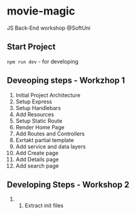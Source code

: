 # movie-magic
JS Back-End workshop @SoftUni

## Start Project
`npm run dev` - for developing

## Deveoping steps - Workzhop 1
1. Initial Project Architecture
2. Setup Express
3. Setup Handlebars
4. Add Resources
5. Setup Static Route
6. Render Home Page
7. Add Routes and Controllers
8. Exrtakt partial template
9. Add service and data layers
10. Add Create page
11. Add Details page
12. Add search page

## Developing Steps - Workshop 2
1. 1. Extract init files